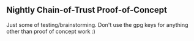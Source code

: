 Nightly Chain-of-Trust Proof-of-Concept
---------------------------------------
Just some of testing/brainstorming.  Don't use the gpg keys for anything other than proof of concept work :)
